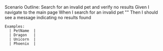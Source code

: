 Scenario Outline: Search for an invalid pet and verify no results
    Given I navigate to the main page
    When I search for an invalid pet "<PetName>"
    Then I should see a message indicating no results found

    Examples:
      | PetName  | 
      | Dragon   |
      | Unicorn  |
      | Phoenix  |
